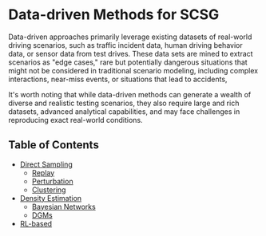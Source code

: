 # Data-driven Methods for SCSG

Data-driven approaches primarily leverage existing datasets of real-world driving scenarios, such as traffic incident data, human driving behavior data, or sensor data from test drives. These data sets are mined to extract scenarios as "edge cases," rare but potentially dangerous situations that might not be considered in traditional scenario modeling, including complex interactions, near-miss events, or situations that lead to accidents, 

It's worth noting that while data-driven methods can generate a wealth of diverse and realistic testing scenarios, they also require large and rich datasets, advanced analytical capabilities, and may face challenges in reproducing exact real-world conditions.


## Table of Contents
* [Direct Sampling](direct_sampling.md)
  * [Replay](direct_sampling.md#replay)
  * [Perturbation](direct_sampling.md#perturbation)
  * [Clustering](direct_sampling.md#clustering)
* [Density Estimation](density_estimate.md)
  * [Bayesian Networks](density_estimate.md#bayesian-networks)
  * [DGMs](density_estimate.md#deep-generative-models)
* [RL-based](rl_based.md)
